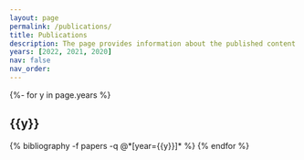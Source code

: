 ```yaml
---
layout: page
permalink: /publications/
title: Publications
description: The page provides information about the published content of the research. It includes a list of all published content in several journals or conferences, organized by date or category. Each entry in the list contains the title of the article or post, the name of the author, and the publication date. In addition, the page may retain a summary of each article or position and associations to the full text.
years: [2022, 2021, 2020]
nav: false
nav_order: 
---
```

<!-- _pages/publications.md -->
<div class="publications">

{%- for y in page.years %}
  <h2 class="year">{{y}}</h2>
  {% bibliography -f papers -q @*[year={{y}}]* %}
{% endfor %}

</div>
